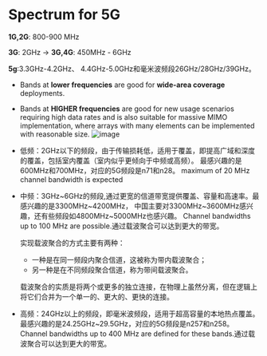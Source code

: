 # Spectrum for 5G
**1G,2G**:  800-900 MHz

**3G**: 2GHz -> **3G,4G**: 450MHz - 6GHz

**5g**:3.3GHz-4.2GHz、 4.4GHz-5.0GHz和毫米波频段26GHz/28GHz/39GHz。

- Bands at **lower frequencies** are good for **wide-area coverage** deployments.

- Bands at **HIGHER frequencies** are good for new usage scenarios requiring high data rates and is also suitable for massive
MIMO implementation, where arrays with many elements can be implemented with reasonable size.
![image](https://github.com/user-attachments/assets/2af5815f-b334-43fd-8bff-3f037974051d)
- 低频：2GHz以下的频段，由于传输损耗低，适用于覆盖，即提高广域和深度的覆盖，包括室内覆盖（室内似乎更倾向于中频或高频）。
  最感兴趣的是600MHz和700MHz，对应的5G频段是n71和n28。
  maximum of 20 MHz channel bandwidth is expected
- 中频：3GHz~6GHz的频段,通过更宽的信道带宽提供覆盖、容量和高速率。最感兴趣的是3300MHz~4200MHz，
  中国主要对3300MHz~3600MHz感兴趣，还有些频段如4800MHz~5000MHz也感兴趣。
  Channel bandwidths up to 100 MHz are possible.通过载波聚合可以达到更大的带宽。
  
  实现载波聚合的方式主要有两种：
  - 一种是在同一频段内聚合信道，这被称为带内载波聚合；
  - 另一种是在不同频段聚合信道，称为带间载波聚合。
    
  载波聚合的实质是将两个或更多的独立连接，在物理上虽然分离，但在逻辑上将它们合并为一个单一的、更大的、更快的连接。
- 高频：24GHz以上的频段，即毫米波频段，适用于超高容量的本地热点覆盖。最感兴趣的是24.25GHz~29.5GHz，对应的5G频段是n257和n258。
  Channel bandwidths up to 400 MHz are defined for these bands.通过载波聚合可以达到更大的带宽。
